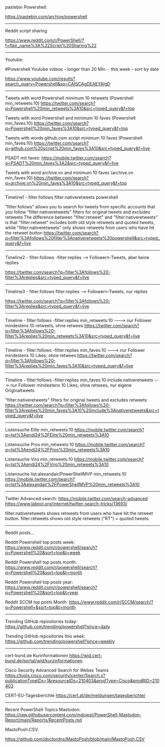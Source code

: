 pastebin Powershell:

https://pastebin.com/archive/powershell

--------------------------------------------------------------------------------------------------------------------

Reddit script sharing

https://www.reddit.com/r/PowerShell/?f=flair_name%3A%22Script%20Sharing%22

--------------------------------------------------------------------------------------------------------------------


Youtube:

#Powershell Youtube videos - longer than 20 Min. - this week - sort by date

https://www.youtube.com/results?search_query=Powershell&sp=CAISCAgDEAEYAlgD

--------------------------------------------------------------------------------------------------------------------

Tweets with word Powershell minimum 10 retweets (Powershell min_retweets:10)
https://twitter.com/search?q=Powershell%20min_retweets%3A10&src=typed_query&f=top

Tweets with word Powershell and minimum 10 faves (Powershell min_faves:10)
https://twitter.com/search?q=Powershell%20min_faves%3A10&src=typed_query&f=top

Tweets with words github.com script minimum 10 faves (Powershell min_faves:10)
https://twitter.com/search?q=github.com%20script%20min_faves%3A10&src=typed_query&f=live

PSADT mit faves:
https://mobile.twitter.com/search?q=PSADT%20min_faves%3A2&src=typed_query&f=live

Tweets with word archive.vn and minimum 10 faves (archive.vn min_faves:10)
https://twitter.com/search?q=archive.vn%20min_faves%3A10&src=typed_query&f=top

--------------------------------------------------------------------------------------------------------------------

Timeline1 - filter:follows filter:nativeretweets powershell

"filter:follows" allows you to search for tweets from specific accounts that you follow
"filter:nativeretweets" filters for original tweets and excludes retweets
The difference between "filter:retweet" and "filter:nativeretweets" is that "filter:retweet" includes both old style retweets and quoted tweets, 
while "filter:nativeretweets" only shows retweets from users who have hit the retweet button
https://twitter.com/search?q=filter%3Afollows%20filter%3Anativeretweets%20powershell&src=typed_query&f=live

--------------------------------------------------------------------------------------------------------------------

Timeline2 - filter:follows -filter:replies --> Followern-Tweets, aber keine replies

https://twitter.com/search?q=filter%3Afollows%20-filter%3Areplies&src=typed_query&f=live

--------------------------------------------------------------------------------------------------------------------

Timeline3 - filter:follows filter:replies --> Followern-Tweets, nur replies

https://twitter.com/search?q=filter%3Afollows%20-filter%3Areplies&src=typed_query&f=live

--------------------------------------------------------------------------------------------------------------------

Timeline - filter:follows -filter:replies min_retweets:10 ---> nur Follower mindestens 10 retweets, ohne retwees
https://twitter.com/search?q=filter%3Afollows%20-filter%3Areplies%20min_retweets%3A10&src=typed_query&f=live

--------------------------------------------------------------------------------------------------------------------

Timeline - filter:follows -filter:replies min_faves:10 ---> nur Follower mindestens 10 Likes, ohne retwees
https://twitter.com/search?q=filter%3Afollows%20-filter%3Areplies%20min_faves%3A10&src=typed_query&f=live

--------------------------------------------------------------------------------------------------------------------

Timeline - filter:follows -filter:replies min_faves:10 include:nativeretweets ---> nur Follower mindestens 10 Likes, ohne retwees, nur eigene Originaltweets

"filter:nativeretweets" filters for original tweets and excludes retweets
https://twitter.com/search?q=filter%3Afollows%20-filter%3Areplies%20min_faves%3A10%20include%3Anativeretweets&src=typed_query&f=live

--------------------------------------------------------------------------------------------------------------------

Listensuche Elite min_retweets:10
https://mobile.twitter.com/search?q=list%3Aendi24%2FElite%20min_retweets%3A10

Listensuche Pros min_retweets:10
https://mobile.twitter.com/search?q=list%3Aendi24%2FPros%20min_retweets%3A10

Listensuche Viro min_retweets:10
https://mobile.twitter.com/search?q=list%3Aendi24%2FViro%20min_retweets%3A10

Listensuche list:alexandair/PowerShellMVP min_retweets:10
https://mobile.twitter.com/search?q=list%3Aalexandair%2FPowerShellMVP%20min_retweets%3A10

--------------------------------------------------------------------------------------------------------------------

Twitter Advanced search:
https://mobile.twitter.com/search-advanced
https://www.labnol.org/internet/twitter-search-tricks/13693/

filter:nativeretweets shows retweets from users who have hit the retweet button. filter:retweets shows old style retweets ("RT") + quoted tweets.

--------------------------------------------------------------------------------------------------------------------

Reddit posts...

Reddit Powershell top posts week:
https://www.reddit.com/r/powershell/search?q=Powershell%20&sort=top&t=week

Reddit Powershell top posts month:
https://www.reddit.com/r/powershell/search?q=Powershell%20&sort=top&t=month

Reddit Powershell top posts year:
https://www.reddit.com/r/powershell/search?q=Powershell%20&sort=top&t=year

Reddit SCCM top posts Month:
https://www.reddit.com/r/SCCM/search/?q=Powershell+&sort=top&t=month

--------------------------------------------------------------------------------------------------------------------

Trending GitHub repositories today:
https://github.com/trending/powershell?since=daily

Trending GitHub repositories this week:
https://github.com/trending/powershell?since=weekly

--------------------------------------------------------------------------------------------------------------------

cert-bund.de Kurinformationen
https://wid.cert-bund.de/portal/wid/kurzinformationen

Cisco Security Advanced Search for Webex Teams
https://tools.cisco.com/security/center/Search.x?publicationTypeIDs=1&resourceIDs=210403&prodType=Cisco&prodRID=210403

CERT-EU-Tagesberichte
https://cert.at/de/meldungen/tagesberichte/

--------------------------------------------------------------------------------------------------------------------

Recent PowerShell Topics Mastodon:
https://raw.githubusercontent.com/mdowst/PowerShell-Mastodon-Report/main/Reports/RecentPosts.md

MastoPosh.CSV:

https://github.com/doctordns/MastoPosh/blob/main/MastoPosh.CSV
